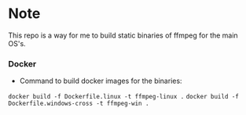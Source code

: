 # Note

This repo is a way for me to build static binaries of ffmpeg for the main OS's.


### Docker

 - Command to build docker images for the binaries:

`docker build -f Dockerfile.linux -t ffmpeg-linux .`
`docker build -f Dockerfile.windows-cross -t ffmpeg-win .`

